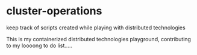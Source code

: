 # cluster-operations
keep track of scripts created while playing with distributed technologies

This is my containerized distributed technologies playground, contributing to my loooong to do list.....
